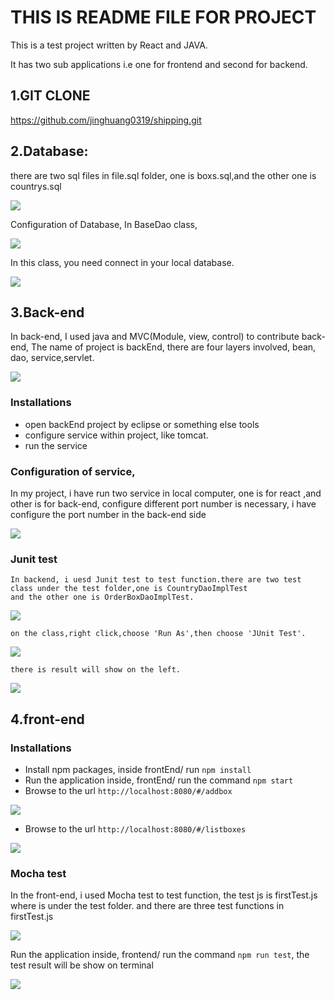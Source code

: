 THIS IS README FILE FOR PROJECT
=========================================

This is a test project written by React and JAVA.

It has two sub applications i.e one for frontend and second for backend.

## 1.GIT CLONE
https://github.com/jinghuang0319/shipping.git 


## 2.Database:
there are two sql files in file.sql folder, one is boxs.sql,and the other one is countrys.sql 

![](https://github.com/jinghuang0319/shipping/blob/master/image/sql.png)

 Configuration of Database, In BaseDao class,

![](https://github.com/jinghuang0319/shipping/blob/master/image/d72e1a0c82565b3c89a0793e8f7c089.png)

In this class, you need connect in your local database.

![](https://github.com/jinghuang0319/shipping/blob/master/image/880e4860ba89400e8be737c5a503483.png)


## 3.Back-end
In back-end, I used java and MVC(Module, view, control) to contribute back-end, The name of project is backEnd, there are four layers involved, bean, dao, service,servlet.

![](https://github.com/jinghuang0319/shipping/blob/master/image/b1.png)

### Installations
   * open backEnd project by eclipse or something else tools
   * configure service within project, like tomcat.
   * run the service
   
### Configuration of service,
In my project, i have run two service in local computer, one is for react ,and other is for back-end, configure different port number is necessary, i have configure the port number in the back-end side

![](https://github.com/jinghuang0319/shipping/blob/master/image/9662b7e2c4ac57d897ac906d1440e39.png)

### Junit test
    In backend, i uesd Junit test to test function.there are two test class under the test folder,one is CountryDaoImplTest
	and the other one is OrderBoxDaoImplTest.
	
   ![](https://github.com/jinghuang0319/shipping/blob/master/image/test1.png)
   
    on the class,right click,choose 'Run As',then choose 'JUnit Test'.
	
   ![](https://github.com/jinghuang0319/shipping/blob/master/image/test2.png)
	
	
	there is result will show on the left.
	
   ![](https://github.com/jinghuang0319/shipping/blob/master/image/test6.png)
	

## 4.front-end

 ### Installations
   * Install npm packages, inside frontEnd/ run `npm install`
   * Run the application inside, frontEnd/ run the command `npm start`
   * Browse to the url `http://localhost:8080/#/addbox`
  
   ![]( https://github.com/jinghuang0319/shipping/blob/master/image/d0b7a44d6c6283bcca7a9b0093b8dbc.png)
   * Browse to the url `http://localhost:8080/#/listboxes`
   
   ![](https://github.com/jinghuang0319/shipping/blob/master/image/a607c9c0db17d888c52020ce53d5fee.png)


 ### Mocha test
   In the front-end, i used Mocha test to test function, the test js is firstTest.js where is under the test folder. 
   and there are three test functions in firstTest.js
   
   ![](https://github.com/jinghuang0319/shipping/blob/master/image/test4.png)
   
   Run the application inside, frontend/ run the command `npm run test`, the test result will be show on terminal 
   
   ![](https://github.com/jinghuang0319/shipping/blob/master/image/test5.png)
   